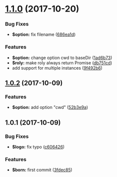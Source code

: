 <a name="1.1.0"></a>
# [1.1.0](https://github.com/ulivz/roly/compare/v1.0.2...v1.1.0) (2017-10-20)


### Bug Fixes

* **$option:** fix filename ([686ea1d](https://github.com/ulivz/roly/commit/686ea1d))


### Features

* **$option:** change option cwd to baseDir ([1ad6b73](https://github.com/ulivz/roly/commit/1ad6b73))
* **$roly:** make roly always return Promise ([db751cd](https://github.com/ulivz/roly/commit/db751cd))
* add support for multiple instances ([9f492b6](https://github.com/ulivz/roly/commit/9f492b6))



<a name="1.0.2"></a>
## [1.0.2](https://github.com/ulivz/roly/compare/v1.0.1...v1.0.2) (2017-10-09)


### Features

* **$option:** add option "cwd" ([52b3e9a](https://github.com/ulivz/roly/commit/52b3e9a))



<a name="1.0.1"></a>
## 1.0.1 (2017-10-09)


### Bug Fixes

* **$logo:** fix typo ([c606426](https://github.com/ulivz/roly/commit/c606426))


### Features

* **$born:** first commit ([3fdec85](https://github.com/ulivz/roly/commit/3fdec85))



